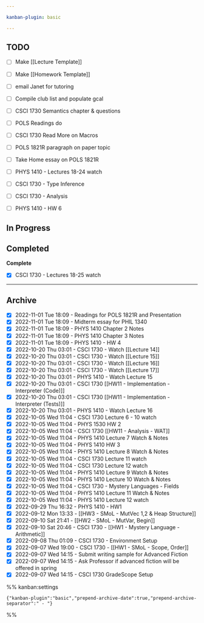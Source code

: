 ```yaml
---

kanban-plugin: basic

---
```


## TODO

- [ ] Make [[Lecture Template]]
- [ ] Make [[Homework Template]]
- [ ] email Janet for tutoring
- [ ] Compile club list and populate gcal
- [ ] CSCI 1730 Semantics chapter & questions
- [ ] POLS Readings do
- [ ] CSCI 1730 Read More on Macros
- [ ] POLS 1821R paragraph on paper topic
- [ ] Take Home essay on POLS 1821R
- [ ] PHYS 1410 - Lectures 18-24 watch
- [ ] CSCI 1730 - Type Inference
- [ ] CSCI 1730 - Analysis
- [ ] PHYS 1410 - HW 6


## In Progress



## Completed

**Complete**
- [x] CSCI 1730 - Lectures 18-25 watch


***

## Archive

- [x] 2022-11-01 Tue 18:09  -  Readings for POLS 1821R and Presentation
- [x] 2022-11-01 Tue 18:09  -  Midterm essay for PHIL 1340
- [x] 2022-11-01 Tue 18:09  -  PHYS 1410 Chapter 2 Notes
- [x] 2022-11-01 Tue 18:09  -  PHYS 1410 Chapter 3 Notes
- [x] 2022-11-01 Tue 18:09  -  PHYS 1410 - HW 4
- [x] 2022-10-20 Thu 03:01  -  CSCI 1730 - Watch [[Lecture 14]]
- [x] 2022-10-20 Thu 03:01  -  CSCI 1730 - Watch [[Lecture 15]]
- [x] 2022-10-20 Thu 03:01  -  CSCI 1730 - Watch [[Lecture 16]]
- [x] 2022-10-20 Thu 03:01  -  CSCI 1730 - Watch [[Lecture 17]]
- [x] 2022-10-20 Thu 03:01  -  PHYS 1410 - Watch Lecture 15
- [x] 2022-10-20 Thu 03:01  -  CSCI 1730 [[HW11 - Implementation - Interpreter (Code)]]
- [x] 2022-10-20 Thu 03:01  -  CSCI 1730 [[HW11 - Implementation - Interpreter (Tests)]]
- [x] 2022-10-20 Thu 03:01  -  PHYS 1410 - Watch Lecture 16
- [x] 2022-10-05 Wed 11:04  -  CSCI 1730 Lecture 6 - 10 watch
- [x] 2022-10-05 Wed 11:04  -  PHYS 1530 HW 2
- [x] 2022-10-05 Wed 11:04  -  CSCI 1730 [[HW11 - Analysis - WAT]]
- [x] 2022-10-05 Wed 11:04  -  PHYS 1410 Lecture 7 Watch & Notes
- [x] 2022-10-05 Wed 11:04  -  PHYS 1410 HW 3
- [x] 2022-10-05 Wed 11:04  -  PHYS 1410 Lecture 8 Watch & Notes
- [x] 2022-10-05 Wed 11:04  -  CSCI 1730 Lecture 11 watch
- [x] 2022-10-05 Wed 11:04  -  CSCI 1730 Lecture 12 watch
- [x] 2022-10-05 Wed 11:04  -  PHYS 1410 Lecture 9 Watch & Notes
- [x] 2022-10-05 Wed 11:04  -  PHYS 1410 Lecture 10 Watch & Notes
- [x] 2022-10-05 Wed 11:04  -  CSCI 1730 - Mystery Languages - Fields
- [x] 2022-10-05 Wed 11:04  -  PHYS 1410 Lecture 11 Watch & Notes
- [x] 2022-10-05 Wed 11:04  -  PHYS 1410 Lecture 12 watch
- [x] 2022-09-29 Thu 16:32  -  PHYS 1410 - HW1
- [x] 2022-09-12 Mon 13:33  -  [[HW3 - SMoL - MutVec 1,2 & Heap Structure]]
- [x] 2022-09-10 Sat 21:41  -  [[HW2 - SMoL - MutVar, Begin]]
- [x] 2022-09-10 Sat 20:46  -  CSCI 1730 - [[HW1 - Mystery Language - Arithmetic]]
- [x] 2022-09-08 Thu 01:09  -  CSCI 1730 - Environment Setup
- [x] 2022-09-07 Wed 19:00  -  CSCI 1730 - [[HW1 - SMoL - Scope, Order]]
- [x] 2022-09-07 Wed 14:15  -  Submit writing sample for Advanced Fiction
- [x] 2022-09-07 Wed 14:15  -  Ask Professor if advanced fiction will be offered in spring
- [x] 2022-09-07 Wed 14:15  -  CSCI 1730 GradeScope Setup

%% kanban:settings
```
{"kanban-plugin":"basic","prepend-archive-date":true,"prepend-archive-separator":" - "}
```
%%